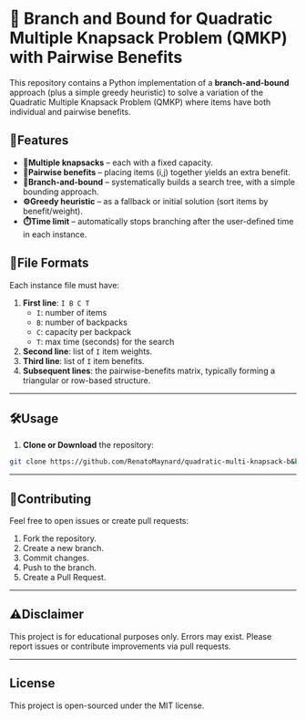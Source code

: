 # 🎒 Branch and Bound for Quadratic Multiple Knapsack Problem (QMKP) with Pairwise Benefits

This repository contains a Python implementation of a **branch-and-bound** approach (plus a simple greedy heuristic) to solve a variation of the Quadratic Multiple Knapsack Problem (QMKP) where items have both individual and pairwise benefits.

## 🚀Features

- **🧳Multiple knapsacks** – each with a fixed capacity.
- **🤝Pairwise benefits** – placing items (i,j) together yields an extra benefit.
- **🌲Branch-and-bound** – systematically builds a search tree, with a simple bounding approach.
- **⚙️Greedy heuristic** – as a fallback or initial solution (sort items by benefit/weight).
- **⏱️Time limit** – automatically stops branching after the user-defined time in each instance.

## 📄File Formats

Each instance file must have:

1. **First line**: `I B C T`  
   - `I`: number of items  
   - `B`: number of backpacks  
   - `C`: capacity per backpack  
   - `T`: max time (seconds) for the search  
2. **Second line**: list of `I` item weights.  
3. **Third line**: list of `I` item benefits.  
4. **Subsequent lines**: the pairwise-benefits matrix, typically forming a triangular or row-based structure.  

---

## 🛠️Usage

1. **Clone or Download** the repository:
```bash
git clone https://github.com/RenatoMaynard/quadratic-multi-knapsack-b&b.py.git
```

---

## 🤝Contributing
Feel free to open issues or create pull requests:
  1. Fork the repository.
  2. Create a new branch.
  3. Commit changes.
  4. Push to the branch.
  5. Create a Pull Request.

---

## ⚠️Disclaimer
This project is for educational purposes only. Errors may exist. Please report issues or contribute improvements via pull requests.

---

## License
This project is open-sourced under the MIT license.
